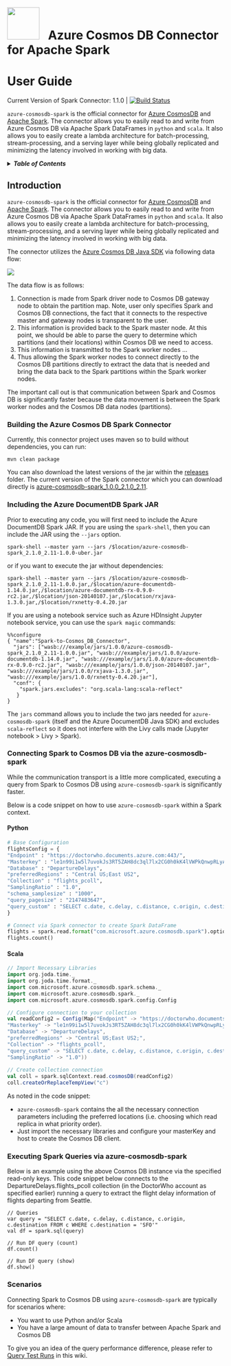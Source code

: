 <img src="https://raw.githubusercontent.com/dennyglee/azure-cosmosdb-spark/master/docs/images/azure-cosmos-db-icon.png" width="75">  &nbsp; Azure Cosmos DB Connector for Apache Spark
==========================================
# User Guide


Current Version of Spark Connector: 1.1.0 | [![Build Status](https://travis-ci.org/Azure/azure-cosmosdb-spark.svg?branch=master)](https://travis-ci.org/Azure/azure-cosmosdb-spark)



`azure-cosmosdb-spark` is the official connector for [Azure CosmosDB](http://cosmosdb.com) and [Apache Spark](http://spark.apache.org). The connector allows you to easily read to and write from Azure Cosmos DB via Apache Spark DataFrames in `python` and `scala`.  It also allows you to easily create a lambda architecture for batch-processing, stream-processing, and a serving layer while being globally replicated and minimizing the latency involved in working with big data. 


<details>
<summary><strong><em>Table of Contents</em></strong></summary>

* [Introduction](#Introduction)
* [Requirements](#Requirements)
* [Working with the connector](#working-with-the-connector)
  * [Using spark-cli](#using-spark-cli)
  * [Using Jupyter notebooks](#using-jupyter-notebooks)
  * [Using Databricks notebooks](#using-databricks-notebooks)
  * [Build the connector](#build-the-connector)
* [Reading from Cosmos dB](#Reading-from-Cosmos-DB)
  * Python
    * Show adding to map
    * Reading Batch
  * Scala
    * Show adding to map
    * Reading Batch
    * Reading Change Feed
  * Predicate pushdown
  * To cache or not to cache, that is the question
* [Writing to Cosmos DB](#Writing-to-Cosmos-DB)
  * Python
    * Show adding to map
  * Scala
    * Show adding to map
  * Examples
* [Structured Streaming](#Structured-Streaming)
  * TTL
  * Reading Change Feed
    * Python
    * Scala
* [Lambda Architecture](#Lambda-Architecture)
  * Point to Lambda Architecture
* [Configuration Reference](#Configuration-Reference)
    * Parmeters
    * Reading
    * Writing

</details>


## Introduction

`azure-cosmosdb-spark` is the official connector for [Azure CosmosDB](http://cosmosdb.com) and [Apache Spark](http://spark.apache.org). The connector allows you to easily read to and write from Azure Cosmos DB via Apache Spark DataFrames in `python` and `scala`.  It also allows you to easily create a lambda architecture for batch-processing, stream-processing, and a serving layer while being globally replicated and minimizing the latency involved in working with big data. 

The connector utilizes the [Azure Cosmos DB Java SDK](https://github.com/Azure/azure-documentdb-java) via following data flow:

![](https://github.com/Azure/azure-documentdb-spark/blob/master/docs/images/Azure-DocumentDB-Spark_Connector.png)

The data flow is as follows:

1. Connection is made from Spark driver node to Cosmos DB gateway node to obtain the partition map.  Note, user only specifies Spark and Cosmos DB connections, the fact that it connects to the respective master and gateway nodes is transparent to the user.
2. This information is provided back to the Spark master node.  At this point, we should be able to parse the query to determine which partitions (and their locations) within Cosmos DB we need to access.
3. This information is transmitted to the Spark worker nodes ...
4. Thus allowing the Spark worker nodes to connect directly to the Cosmos DB partitions directly to extract the data that is needed and bring the data back to the Spark partitions within the Spark worker nodes.

The important call out is that communication between Spark and Cosmos DB is significantly faster because the data movement is between the Spark worker nodes and the Cosmos DB data nodes (partitions).




### Building the Azure Cosmos DB Spark Connector
Currently, this connector project uses maven so to build without dependencies, you can run:
```
mvn clean package
```
You can also download the latest versions of the jar within the [releases](https://github.com/Azure/azure-cosmosdb-spark/tree/master/releases) folder.  The current version of the Spark connector which you can download directly is [azure-cosmosdb-spark_1.0.0_2.1.0_2.11](https://github.com/Azure/azure-cosmosdb-spark/tree/master/releases/azure-cosmosdb-spark_2.1.0_2.11-1.0.0).

### Including the Azure DocumentDB Spark JAR
Prior to executing any code, you will first need to include the Azure DocumentDB Spark JAR.  If you are using the `spark-shell`, then you can include the JAR using the `--jars` option.  

```
spark-shell --master yarn --jars /$location/azure-cosmosdb-spark_2.1.0_2.11-1.0.0-uber.jar
```

or if you want to execute the jar without dependencies:

```
spark-shell --master yarn --jars /$location/azure-cosmosdb-spark_2.1.0_2.11-1.0.0.jar,/$location/azure-documentdb-1.14.0.jar,/$location/azure-documentdb-rx-0.9.0-rc2.jar,/$location/json-20140107.jar,/$location/rxjava-1.3.0.jar,/$location/rxnetty-0.4.20.jar 
```

If you are using a notebook service such as Azure HDInsight Jupyter notebook service, you can use the `spark magic` commands:

```
%%configure
{ "name":"Spark-to-Cosmos_DB_Connector", 
  "jars": ["wasb:///example/jars/1.0.0/azure-cosmosdb-spark_2.1.0_2.11-1.0.0.jar", "wasb:///example/jars/1.0.0/azure-documentdb-1.14.0.jar", "wasb:///example/jars/1.0.0/azure-documentdb-rx-0.9.0-rc2.jar", "wasb:///example/jars/1.0.0/json-20140107.jar", "wasb:///example/jars/1.0.0/rxjava-1.3.0.jar", "wasb:///example/jars/1.0.0/rxnetty-0.4.20.jar"],
  "conf": {
    "spark.jars.excludes": "org.scala-lang:scala-reflect"
   }
}
```

The `jars` command allows you to include the two jars needed for `azure-cosmosdb-spark` (itself and the Azure DocumentDB Java SDK) and excludes `scala-reflect` so it does not interfere with the Livy calls made (Jupyter notebook > Livy > Spark).


### Connecting Spark to Cosmos DB via the azure-cosmosdb-spark
While the communication transport is a little more complicated, executing a query from Spark to Cosmos DB using `azure-cosmosdb-spark` is significantly faster.

Below is a code snippet on how to use `azure-cosmosdb-spark` within a Spark context.

#### Python
```python
# Base Configuration
flightsConfig = {
"Endpoint" : "https://doctorwho.documents.azure.com:443/",
"Masterkey" : "le1n99i1w5l7uvokJs3RT5ZAH8dc3ql7lx2CG0h0kK4lVWPkQnwpRLyAN0nwS1z4Cyd1lJgvGUfMWR3v8vkXKA==",
"Database" : "DepartureDelays",
"preferredRegions" : "Central US;East US2",
"Collection" : "flights_pcoll", 
"SamplingRatio" : "1.0",
"schema_samplesize" : "1000",
"query_pagesize" : "2147483647",
"query_custom" : "SELECT c.date, c.delay, c.distance, c.origin, c.destination FROM c WHERE c.origin = 'SEA'"
}

# Connect via Spark connector to create Spark DataFrame
flights = spark.read.format("com.microsoft.azure.cosmosdb.spark").options(**flightsConfig).load()
flights.count()
```

#### Scala
```scala
// Import Necessary Libraries
import org.joda.time._
import org.joda.time.format._
import com.microsoft.azure.cosmosdb.spark.schema._
import com.microsoft.azure.cosmosdb.spark._
import com.microsoft.azure.cosmosdb.spark.config.Config

// Configure connection to your collection
val readConfig2 = Config(Map("Endpoint" -> "https://doctorwho.documents.azure.com:443/",
"Masterkey" -> "le1n99i1w5l7uvokJs3RT5ZAH8dc3ql7lx2CG0h0kK4lVWPkQnwpRLyAN0nwS1z4Cyd1lJgvGUfMWR3v8vkXKA==",
"Database" -> "DepartureDelays",
"preferredRegions" -> "Central US;East US2;",
"Collection" -> "flights_pcoll", 
"query_custom" -> "SELECT c.date, c.delay, c.distance, c.origin, c.destination FROM c WHERE c.origin = 'SEA'"
"SamplingRatio" -> "1.0"))
 
// Create collection connection 
val coll = spark.sqlContext.read.cosmosDB(readConfig2)
coll.createOrReplaceTempView("c")
```

As noted in the code snippet:

- `azure-cosmosdb-spark` contains the all the necessary connection parameters including the preferred locations (i.e. choosing which read replica in what priority order).
- Just import the necessary libraries and configure your masterKey and host to create the Cosmos DB client.

### Executing Spark Queries via azure-cosmosdb-spark

Below is an example using the above Cosmos DB instance via the specified read-only keys. This code snippet below connects to the DepartureDelays.flights_pcoll collection (in the DoctorWho account as specified earlier) running a query to extract the flight delay information of flights departing from Seattle.

```
// Queries
var query = "SELECT c.date, c.delay, c.distance, c.origin, c.destination FROM c WHERE c.destination = 'SFO'"
val df = spark.sql(query)

// Run DF query (count)
df.count()

// Run DF query (show)
df.show()
```

### Scenarios

Connecting Spark to Cosmos DB using `azure-cosmosdb-spark` are typically for scenarios where:

* You want to use Python and/or Scala
* You have a large amount of data to transfer between Apache Spark and Cosmos DB


To give you an idea of the query performance difference, please refer to [Query Test Runs](https://github.com/Azure/azure-documentdb-spark/wiki/Query-Test-Runs) in this wiki.